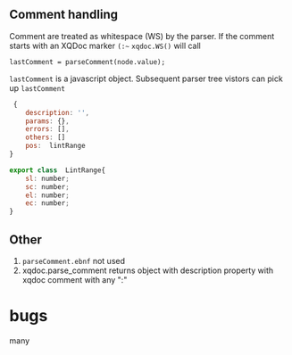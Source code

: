 ## Comment handling
Comment are treated as whitespace (WS) by the parser. If the comment starts
with an XQDoc marker `(:~`
`xqdoc.WS()` will call 
```
lastComment = parseComment(node.value);
```

`lastComment` is a javascript object. Subsequent parser tree vistors can pick up `lastComment` 

```javascript
 {
    description: '',
    params: {},
    errors: [],
    others: []
    pos:  lintRange
}

export class  LintRange{
    sl: number;
    sc: number;
    el: number;
    ec: number;
}
```

## Other
1. `parseComment.ebnf` not used
1. xqdoc.parse_comment returns object with description property with xqdoc comment with any ":"

# bugs
many

